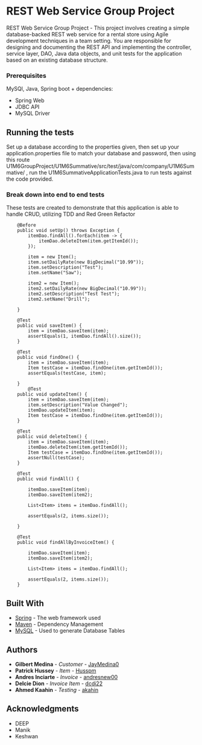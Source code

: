#  REST Web Service Group Project 
 REST Web Service Group Project - This project involves creating a simple database-backed REST web service for a rental store using Agile development techniques in a team setting. You are responsible for designing and documenting the REST API and implementing the controller, service layer, DAO, Java data objects, and unit tests for the application based on an existing database structure.

### Prerequisites

MySQl, Java, Spring boot + dependencies: 
 + Spring Web
 + JDBC API
 + MySQL Driver

## Running the tests

Set up a database according to the properties given, then set up your application.properties file to match your database
and password, then using this route U1M6GroupProject/U1M6Summative/src/test/java/com/company/U1M6Summative/ , run the U1M6SummativeApplicationTests.java to run tests against the code provided.

### Break down into end to end tests

These tests are created to demonstrate that this application is able to handle CRUD, utilizing TDD and Red Green Refactor

```
    @Before
    public void setUp() throws Exception {
        itemDao.findAll().forEach(item -> {
            itemDao.deleteItem(item.getItemId());
        });

        item = new Item();
        item.setDailyRate(new BigDecimal("10.99"));
        item.setDescription("Test");
        item.setName("Saw");

        item2 = new Item();
        item2.setDailyRate(new BigDecimal("10.99"));
        item2.setDescription("Test Test");
        item2.setName("Drill");

    }

    @Test
    public void saveItem() {
        item = itemDao.saveItem(item);
        assertEquals(1, itemDao.findAll().size());
    }

    @Test
    public void findOne() {
        item = itemDao.saveItem(item);
        Item testCase = itemDao.findOne(item.getItemId());
        assertEquals(testCase, item);

    }
        @Test
    public void updateItem() {
        item = itemDao.saveItem(item);
        item.setDescription("Value Changed");
        itemDao.updateItem(item);
        Item testCase = itemDao.findOne(item.getItemId());
    }

    @Test
    public void deleteItem() {
        item = itemDao.saveItem(item);
        itemDao.deleteItem(item.getItemId());
        Item testCase = itemDao.findOne(item.getItemId());
        assertNull(testCase);
    }

    @Test
    public void findAll() {

        itemDao.saveItem(item);
        itemDao.saveItem(item2);

        List<Item> items = itemDao.findAll();

        assertEquals(2, items.size());

    }

    @Test
    public void findAllByInvoiceItem() {

        itemDao.saveItem(item);
        itemDao.saveItem(item2);

        List<Item> items = itemDao.findAll();

        assertEquals(2, items.size());
    }
```

## Built With

* [Spring](https://spring.io/docs) - The web framework used
* [Maven](https://maven.apache.org/) - Dependency Management
* [MySQL](https://dev.mysql.com/doc/) - Used to generate Database Tables

## Authors

* **Gilbert Medina** - *Customer* - [JayMedina0](https://github.com/JayMedina0)
* **Patrick Hussey** - *Item* - [Husspm](https://github.com/Husspm)
* **Andres Inciarte** - *Invoice* - [andresnew00](https://github.com/andresnew00)
* **Delcie Dion** - *Invoice Item* - [dcdi22](https://github.com/dcdi22)
* **Ahmed Kaahin** - *Testing* - [akahin](https://github.com/akahin)

## Acknowledgments

* DEEP
* Manik
* Keshwan
